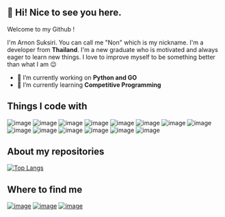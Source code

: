 ## 👋 Hi! Nice to see you here.
Welcome to my Github !

I'm Arnon Suksiri. You can call me "Non" which is my nickname. I'm a developer from **Thailand**.
I'm a new graduate who is motivated and always eager to learn new things. I love to improve myself to be something better than what I am :wink:

- :pushpin: I’m currently working on **Python and GO**
- :pushpin: I’m currently learning **Competitive Programming**

## Things I code with

![image](https://img.shields.io/badge/Python-FFD43B?style=for-the-badge&logo=python&logoColor=blue)   ![image](https://img.shields.io/badge/Java-ED8B00?style=for-the-badge&logo=java&logoColor=white) ![image](https://img.shields.io/badge/JavaScript-323330?style=for-the-badge&logo=javascript&logoColor=F7DF1E) ![image](https://img.shields.io/badge/C-00599C?style=for-the-badge&logo=c&logoColor=white) ![image](https://img.shields.io/badge/CSS3-1572B6?style=for-the-badge&logo=css3&logoColor=white) ![image](https://img.shields.io/badge/HTML5-E34F26?style=for-the-badge&logo=html5&logoColor=white)
![image](https://img.shields.io/badge/React-20232A?style=for-the-badge&logo=react&logoColor=61DAFB) ![image](https://img.shields.io/badge/Node.js-339933?style=for-the-badge&logo=nodedotjs&logoColor=white) ![image](https://img.shields.io/badge/Laravel-FF2D20?style=for-the-badge&logo=laravel&logoColor=white) ![image](https://img.shields.io/badge/Bootstrap-563D7C?style=for-the-badge&logo=bootstrap&logoColor=white) ![image](https://img.shields.io/badge/Django-092E20?style=for-the-badge&logo=django&logoColor=green) ![image](https://img.shields.io/badge/Express.js-000000?style=for-the-badge&logo=express&logoColor=white)
![image](https://img.shields.io/badge/Postman-FF6C37?style=for-the-badge&logo=Postman&logoColor=white) ![image](https://img.shields.io/badge/IntelliJ_IDEA-000000.svg?style=for-the-badge&logo=intellij-idea&logoColor=white)


## About my repositories
[![Top Langs](https://github-readme-stats.vercel.app/api/top-langs/?username=onemoretwo&hide=css,html)](https://github.com/anuraghazra/github-readme-stats)


## Where to find me

[![image](https://img.shields.io/badge/GitHub-100000?style=for-the-badge&logo=github&logoColor=white)](https://github.com/onemoretwo)
[![image](https://img.shields.io/badge/LinkedIn-0077B5?style=for-the-badge&logo=linkedin&logoColor=white)](https://www.linkedin.com/in/arnonsuksiri/)
[![image](https://img.shields.io/badge/Instagram-E4405F?style=for-the-badge&logo=instagram&logoColor=white)](https://www.instagram.com/nonarn.n/)
<!--
**onemoretwo/onemoretwo** is a ✨ _special_ ✨ repository because its `README.md` (this file) appears on your GitHub profile.

Here are some ideas to get you started:

- 🔭 I’m currently working on ...
- 🌱 I’m currently learning ...
- 👯 I’m looking to collaborate on ...
- 🤔 I’m looking for help with ...
- 💬 Ask me about ...
- 📫 How to reach me: ...
- 😄 Pronouns: ...
- ⚡ Fun fact: ...
-->
